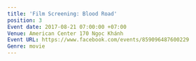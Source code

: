 ```yaml
---
title: 'Film Screening: Blood Road'
position: 3
Event date: 2017-08-21 07:00:00 +07:00
Venue: American Center 170 Ngọc Khánh
Event URL: https://www.facebook.com/events/859096487600229
Genre: movie
---
```


